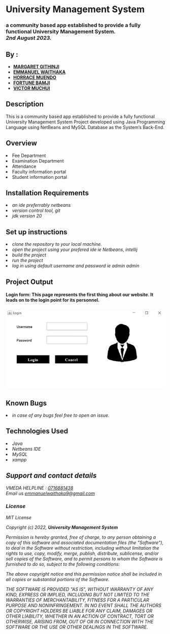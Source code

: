 # University Management System
### a community based app established to provide a fully functional University Management System.<br> <em>2nd August 2023.</em>

## By :

- [**MARGARET GITHINJI**](https://github.com/Maggielovesc/)
- [**EMMANUEL WAITHAKA**](https://github.com/EmmanuelWaithaka/)
- [**HORRACE MUENDO**](https://github.com/Horrace254/)
- [**FORTUNE BAMJI**](https://github.com/Forttim/Forttim)
- [**VICTOR MUCHUI**](https://github.com/vmuchui/)

## Description

This is a community based app established to provide a fully functional University Management System Project developed using Java Programming Language using NetBeans and MySQL Database as the System’s Back-End.

## Overview
<li>Fee Department</li>
<li>Examination Department</li>
<li>Attendance</li>
<li>Faculty information portal</li>
<li>Student information portal</li>

## Installation Requirements

   <li><em>an ide preferrably netbeans</em>
   </li>
   <li><em>version control tool, git</em></li>
   <li><em>jdk version 20</em></li>


## Set up instructions

<li><em> clone the repository to your local machine.</em></li>
<li><em> open the project using your prefered ide ie Netbeans, intellij
</em></li>
<li><em> build the project
</em></li>
<li><em> run the project
</em></li>
<li><em> log in using default username and password ie admin admin
</em></li>


## Project Output
#### Login form: This page represents the first thing about our website. It leads on to the login point for its personnel.
![HOME](/University-Management-System-Project-in-Java-Login-Page.png)


## Known Bugs

<li><em>in case of any bugs feel free to open an issue.
</em></li>

## Technologies Used

<li><em>Java<em></li>
<li><em>Netbeans IDE<em></li>
<li><em>MySQL</em></li>
<li><em>xampp</em></li>

## Support and contact details

VMEDA HELPLINE : [0716881438]('call')<br>
Email us [emmanuelwaithaka9@gmail.com](email)<br>

### License

_MIT License_

Copyright (c) 2022, **University Management System**

Permission is hereby granted, free of charge, to any person obtaining a copy of this software and associated documentation files (the "Software"), to deal in the Software without restriction, including without limitation the rights to use, copy, modify, merge, publish, distribute, sublicense, and/or sell copies of the Software, and to permit persons to whom the Software is furnished to do so, subject to the following conditions:

The above copyright notice and this permission notice shall be included in all copies or substantial portions of the Software.

THE SOFTWARE IS PROVIDED "AS IS", WITHOUT WARRANTY OF ANY KIND, EXPRESS OR IMPLIED, INCLUDING BUT NOT LIMITED TO THE WARRANTIES OF MERCHANTABILITY, FITNESS FOR A PARTICULAR PURPOSE AND NONINFRINGEMENT. IN NO EVENT SHALL THE AUTHORS OR COPYRIGHT HOLDERS BE LIABLE FOR ANY CLAIM, DAMAGES OR OTHER LIABILITY, WHETHER IN AN ACTION OF CONTRACT, TORT OR OTHERWISE, ARISING FROM, OUT OF OR IN CONNECTION WITH THE SOFTWARE OR THE USE OR OTHER DEALINGS IN THE SOFTWARE.
